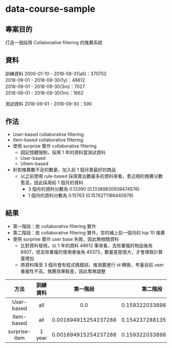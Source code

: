 # data-course-sample

## 專案目的

打造一個採用 Collaborative filtering 的推薦系統  


## 資料

訓練資料
2000-01-10 - 2018-08-31(all)：370752  
2018-09-01 - 2018-09-30(1y)：48612  
2018-09-01 - 2018-09-30(3m)：7027  
2018-09-01 - 2018-09-30(1m)：1662  

測試資料
2018-09-01 - 2018-09-30：590  


## 作法

- User-based collaborative filtering
- Item-based collaborative filtering
- 使用 surprise 實作 collaborative filtering
  - 因記憶體限制，採用 1 年的資料當測試資料
  - User-based
  - UItem-based
- 針對推薦數不足的數量，加入前 1 個月賣最好的商品
  - 以之前使用 rule-based 採用賣出數最多的資料來看，愈近期的推薦分數愈高，因此採用前 1 個月的資料
    - 3 個月的資料分數為 0.13390 (0.13389830508474576)
    - 1 個月的資料分數為 0.15763 (0.1576271186440678)


## 結果

- 第一階段：依 collaborative filtering 實作
- 第二階段：依 collaborative filtering 實作，空的補上前一個月的 top 10 推薦
- 使用 surprise 實作 user base 失敗，因此無相關資料
  - 比對資料發現，以 1 年的資料 48612 筆來看，去除重複的物品後為 8907，但去除重複的使用者後為 45373，數量差距很大，才會導致計算量增加 
  - 將資料降至 3 個月會有程式碼錯誤，推測要進行 id 轉換，考量目前 user 重複性不高，推薦效果較差，因此暫無調整

| 方法 | 訓練資料 | 第一階段 | 第二階段 |
| :----: | :----: | :----: | :----: |
| User-based  | all | 0.0 |0.15932203389830507|
| Item-based | all | 0.001694915254237288 |0.15423728813559323|
| surprise-item | 1 year | 0.001694915254237288 |0.15932203389830507|
